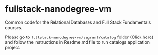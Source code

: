 fullstack-nanodegree-vm
=============

Common code for the Relational Databases and Full Stack Fundamentals courses.

Please go to `fullstack-nanodegree-vm/vagrant/catalog` folder ([Click here](https://github.com/mbhargav294/fullstack-nanodegree-vm/tree/master/vagrant/catalog)) and follow the instructions in Readme.md file to run catalogs application project.
